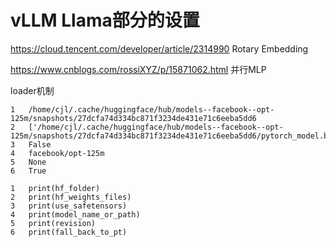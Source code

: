 # vLLM Llama部分的设置

https://cloud.tencent.com/developer/article/2314990 Rotary Embedding

https://www.cnblogs.com/rossiXYZ/p/15871062.html 并行MLP



loader机制

 ```
1 	/home/cjl/.cache/huggingface/hub/models--facebook--opt-125m/snapshots/27dcfa74d334bc871f3234de431e71c6eeba5dd6
2 	['/home/cjl/.cache/huggingface/hub/models--facebook--opt-125m/snapshots/27dcfa74d334bc871f3234de431e71c6eeba5dd6/pytorch_model.bin']
3 	False
4 	facebook/opt-125m
5 	None
6 	True
 ```

```
1 	print(hf_folder)
2	print(hf_weights_files)
3	print(use_safetensors)
4	print(model_name_or_path)
5	print(revision)
6	print(fall_back_to_pt)
```


